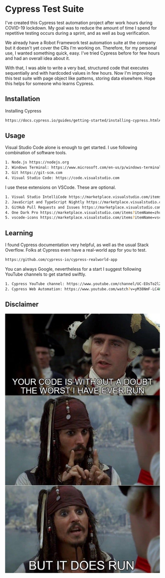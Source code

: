 # Cypress Test Suite

I've created this Cypress test automation project after work hours during COVID-19 lockdown. My goal was to reduce the amount of time I spend for repetitive testing occurs during a sprint, and as well as bug verification.

We already have a Robot Framework test automation suite at the company but it doesn't yet cover the CRs I'm working on. Therefore, for my personal use, I wanted something quick, easy. I've tried Cypress before for few hours and had an overall idea about it.

With that, I was able to write a very bad, structured code that executes sequentially and with hardcoded values in few hours. Now I'm improving this test suite with page object like patterns, storing data elsewhere. Hope this helps for someone who learns Cypress.

## Installation

Installing Cypress

```bash
https://docs.cypress.io/guides/getting-started/installing-cypress.html#npm-install
```

## Usage

Visual Studio Code alone is enough to get started. I use following combination of software tools.

```bash
1. Node.js https://nodejs.org
2. Windows Terminal: https://www.microsoft.com/en-us/p/windows-terminal/9n0dx20hk701
3. Git https://git-scm.com
4. Visual Studio Code: https://code.visualstudio.com
```
I use these extensions on VSCode. These are optional.

```bash
1. Visual Studio IntelliCode https://marketplace.visualstudio.com/items?itemName=VisualStudioExptTeam.vscodeintellicode
2. JavaScript and TypeScript Nightly https://marketplace.visualstudio.com/items?itemName=ms-vscode.vscode-typescript-next
3. GitHub Pull Requests and Issues https://marketplace.visualstudio.com/items?itemName=GitHub.vscode-pull-request-github
4. One Dark Pro https://marketplace.visualstudio.com/items?itemName=zhuangtongfa.Material-theme
5. vscode-icons https://marketplace.visualstudio.com/items?itemName=vscode-icons-team.vscode-icons
```

## Learning

I found Cypress documentation very helpful, as well as the usual Stack Overflow. Folks at Cypress even have a real-world app for you to test.

```bash
https://github.com/cypress-io/cypress-realworld-app
```

You can always Google, nevertheless for a start I suggest following YouTube channels to get started swiftly.

```bash
1. Cypress YouTube channel: https://www.youtube.com/channel/UC-EOsTo2l2x39e4JmSaWNRQ/videos
2. Cypress Web Automation: https://www.youtube.com/watch?v=yM38NmF-LC4&list=PLUDwpEzHYYLu4jKg-rNSKH3aJeBinlPXp
```

## Disclaimer
[![Meme](https://github.com/madhawar/crvcodecy/blob/master/meme.jpg)]()
